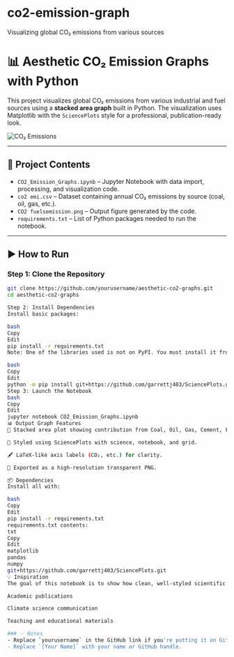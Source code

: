 # co2-emission-graph
Visualizing global CO₂ emissions from various sources
# 📊 Aesthetic CO₂ Emission Graphs with Python

This project visualizes global CO₂ emissions from various industrial and fuel sources using a **stacked area graph** built in Python. The visualization uses Matplotlib with the `SciencePlots` style for a professional, publication-ready look.

![CO₂ Emissions](CO2%20fuelsemission.png)

---

## 📁 Project Contents

- `CO2_Emission_Graphs.ipynb` – Jupyter Notebook with data import, processing, and visualization code.
- `co2 emi.csv` – Dataset containing annual CO₂ emissions by source (coal, oil, gas, etc.).
- `CO2 fuelsemission.png` – Output figure generated by the code.
- `requirements.txt` – List of Python packages needed to run the notebook.

---

## ▶️ How to Run

### Step 1: Clone the Repository
```bash
git clone https://github.com/yourusername/aesthetic-co2-graphs.git
cd aesthetic-co2-graphs

Step 2: Install Dependencies
Install basic packages:

bash
Copy
Edit
pip install -r requirements.txt
Note: One of the libraries used is not on PyPI. You must install it from GitHub:

bash
Copy
Edit
python -m pip install git+https://github.com/garrettj403/SciencePlots.git
Step 3: Launch the Notebook
bash
Copy
Edit
jupyter notebook CO2_Emission_Graphs.ipynb
📊 Output Graph Features
📌 Stacked area plot showing contribution from Coal, Oil, Gas, Cement, Flaring, and Other Industries.

🎨 Styled using SciencePlots with science, notebook, and grid.

🖋️ LaTeX-like axis labels (CO₂, etc.) for clarity.

📁 Exported as a high-resolution transparent PNG.

📦 Dependencies
Install all with:

bash
Copy
Edit
pip install -r requirements.txt
requirements.txt contents:
txt
Copy
Edit
matplotlib
pandas
numpy
git+https://github.com/garrettj403/SciencePlots.git
💡 Inspiration
The goal of this notebook is to show how clean, well-styled scientific figures can be easily generated using Python. This is especially useful for:

Academic publications

Climate science communication

Teaching and educational materials

### ✅ Notes
- Replace `yourusername` in the GitHub link if you're putting it on GitHub.
- Replace `[Your Name]` with your name or GitHub handle.
